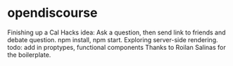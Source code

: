 # opendiscourse
Finishing up a Cal Hacks idea: Ask a question, then send link to friends and debate question.
npm install, npm start.
Exploring server-side rendering.
todo: add in proptypes, functional components
Thanks to Roilan Salinas for the boilerplate.
